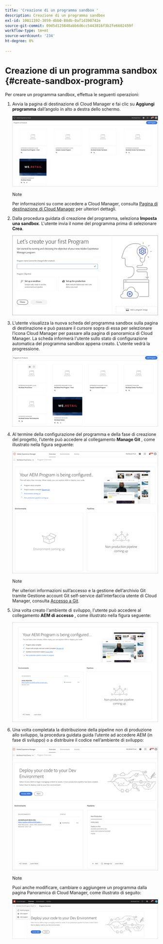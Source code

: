 ```yaml
---
title: 'Creazione di un programma sandbox '
description: Creazione di un programma sandbox
exl-id: 10011392-3059-4bb0-88db-0af1d390742e
source-git-commit: 09d5d125840abb6d6cc5443816f3b2fe6602459f
workflow-type: tm+mt
source-wordcount: '234'
ht-degree: 0%

---
```


# Creazione di un programma sandbox {#create-sandbox-program}

Per creare un programma sandbox, effettua le seguenti operazioni:

1. Avvia la pagina di destinazione di Cloud Manager e fai clic su **Aggiungi programma** dall’angolo in alto a destra dello schermo.

   ![](assets/first_timelogin1.png)

   >[!NOTE]
   >Per informazioni su come accedere a Cloud Manager, consulta [Pagina di destinazione di Cloud Manager](/help/onboarding/what-is-required/navigate-to-cloud-manager.md) per ulteriori dettagli.

1. Dalla procedura guidata di creazione del programma, seleziona **Imposta una sandbox**. L&#39;utente invia il nome del programma prima di selezionare **Crea**.

   ![](assets/create-sandbox.png)

1. L’utente visualizza la nuova scheda del programma sandbox sulla pagina di destinazione e può passare il cursore sopra di essa per selezionare l’icona Cloud Manager per passare alla pagina di panoramica di Cloud Manager. La scheda informerà l&#39;utente sullo stato di configurazione automatica del programma sandbox appena creato. L&#39;utente vedrà la progressione.

   ![](assets/program-create-setupdemo2.png)

1. Al termine della configurazione del programma e della fase di creazione del progetto, l’utente può accedere al collegamento **Manage Git** , come illustrato nella figura seguente:

   ![](assets/create-program4.png)

   >[!NOTE]
   >
   >Per ulteriori informazioni sull’accesso e la gestione dell’archivio Git tramite Gestione account Git self-service dall’interfaccia utente di Cloud Manager, consulta [Accesso a Git](/help/implementing/cloud-manager/accessing-git.md).


1. Una volta creato l&#39;ambiente di sviluppo, l&#39;utente può accedere al collegamento **AEM di accesso** , come illustrato nella figura seguente:

   ![](assets/create-program-5.png)

1. Una volta completata la distribuzione della pipeline non di produzione allo sviluppo, la procedura guidata guida l’utente ad accedere AEM (in fase di sviluppo) o a distribuire il codice nell’ambiente di sviluppo:

   ![](assets/create-program-setup-deploy.png)

   >[!NOTE]
   >Puoi anche modificare, cambiare o aggiungere un programma dalla pagina Panoramica di Cloud Manager, come illustrato di seguito:

   ![](assets/create-program-a1.png)
